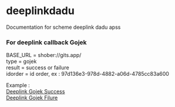 # deeplinkdadu
Documentation for scheme deeplink dadu apss  

### For deeplink callback Gojek
BASE_URL = shober://gits.app/  
type = gojek  
result = success or failure  
idorder = id order, ex : 97d136e3-978d-4882-a06d-4785cc83a600  
  
Example :  
[Deeplink Gojek Success](shober://gits.app/type=gojek?result=success?idorder=97d136e3-978d-4882-a06d-4785cc83a600)  
[Deeplink Gojek Filure](shober://gits.app/type=gojek?result=failure)
